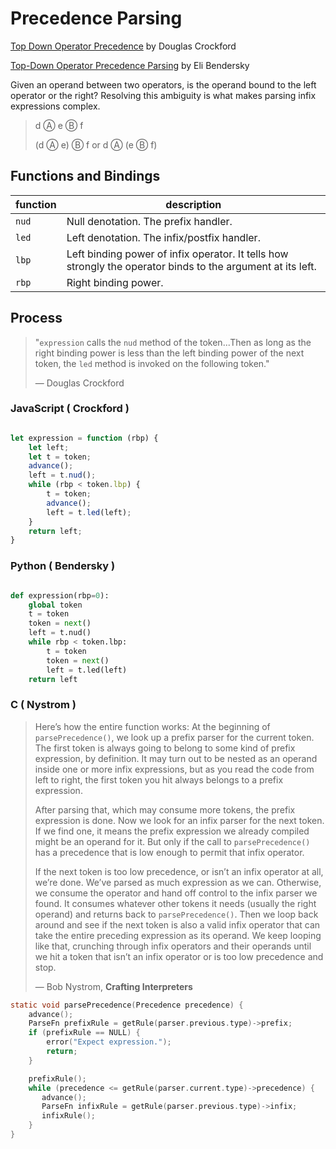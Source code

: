 # Precedence Parsing

[Top Down Operator Precedence](https://www.crockford.com/javascript/tdop/tdop.html)
by Douglas Crockford

[Top-Down Operator Precedence Parsing](https://eli.thegreenplace.net/2010/01/02/top-down-operator-precedence-parsing)
by Eli Bendersky

Given an operand between two operators, is the operand bound to the left operator or the right? 
Resolving this ambiguity is what makes parsing infix expressions complex.

> d Ⓐ e Ⓑ f
>
> (d Ⓐ e) Ⓑ f or d Ⓐ (e Ⓑ f)

## Functions and Bindings

| function | description                                                                                                 |
| -------- | ----------------------------------------------------------------------------------------------------------- |
| `nud`    | Null denotation. The prefix handler.                                                                        |
| `led`    | Left denotation. The infix/postfix handler.                                                                 |
| `lbp`    | Left binding power of infix operator. It tells how strongly the operator binds to the argument at its left. |
| `rbp`    | Right binding power.                                                                                        |

## Process

> "`expression` calls the `nud` method of the token...Then as long as the right binding power is less than 
> the left binding power of the next token, the `led` method is invoked on the following token." 
> 
> — Douglas Crockford

### JavaScript ( Crockford )

```javascript

let expression = function (rbp) {
    let left;
    let t = token;
    advance();
    left = t.nud();
    while (rbp < token.lbp) {
        t = token;
        advance();
        left = t.led(left);
    }
    return left;
}

```

### Python ( Bendersky )

```python

def expression(rbp=0):
    global token
    t = token
    token = next()
    left = t.nud()
    while rbp < token.lbp:
        t = token
        token = next()
        left = t.led(left)
    return left

```

### C ( Nystrom )

> Here’s how the entire function works: At the beginning of `parsePrecedence()`, we look up a prefix parser for the current token.
> The first token is always going to belong to some kind of prefix expression, by definition. It may turn out to be nested as an
> operand inside one or more infix expressions, but as you read the code from left to right, the first token you hit always belongs
> to a prefix expression.
>
> After parsing that, which may consume more tokens, the prefix expression is done. Now we look for an infix parser for the next token.
> If we find one, it means the prefix expression we already compiled might be an operand for it. But only if the call to `parsePrecedence()`
> has a precedence that is low enough to permit that infix operator.
>
> If the next token is too low precedence, or isn’t an infix operator at all, we’re done. We’ve parsed as much expression as we can.
> Otherwise, we consume the operator and hand off control to the infix parser we found. It consumes whatever other tokens it needs
> (usually the right operand) and returns back to `parsePrecedence()`. Then we loop back around and see if the next token is also a
> valid infix operator that can take the entire preceding expression as its operand. We keep looping like that, crunching through
> infix operators and their operands until we hit a token that isn’t an infix operator or is too low precedence and stop.
>
> — Bob Nystrom, **Crafting Interpreters**

```c
static void parsePrecedence(Precedence precedence) {
    advance();
    ParseFn prefixRule = getRule(parser.previous.type)->prefix;
    if (prefixRule == NULL) {
        error("Expect expression.");
        return;
    }

    prefixRule();
    while (precedence <= getRule(parser.current.type)->precedence) {
       advance();
       ParseFn infixRule = getRule(parser.previous.type)->infix;
       infixRule();
    }
}
```
